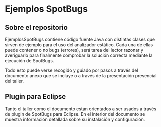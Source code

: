 # Ejemplos SpotBugs

## Sobre el repositorio
EjemplosSpotBugs contiene código fuente Java con distintas clases que sirven de ejemplo para el uso del analizador estático. Cada una de ellas puede contener o no bugs (errores), será tarea del lector razonar y averiguarlo para finalmente comprobar la solución correcta mediante la ejecución de SpotBugs.

Todo esto puede verse recogido y guiado por pasos a través del documento anexo que se incluye o a través de la presentación presencial del taller.

## Plugin para Eclipse
Tanto el taller como el documento están orientados a ser usados a través de plugin de SpotBugs para Eclipse. En el interior del documento se muestra información detallada sobre su instalación y configuración.
